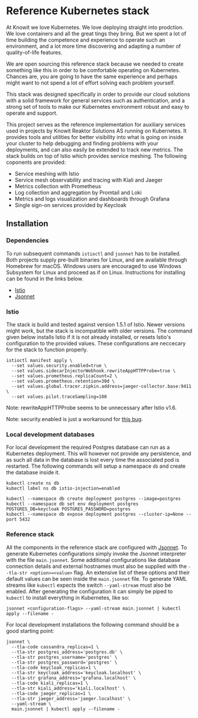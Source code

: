 # Reference Kubernetes stack

At Knowit we love Kubernetes. We love deploying straight into prodction. We love containers and all the great tings they bring. But we spent a lot of time building the competence and experience to operate such an environment, and a lot more time discovering and adapting a number of quality-of-life features.

We are open sourcing this reference stack because we needed to create something like this in order to be comfortable operating on Kubernetes. Chances are, you are going to have the same experience and perhaps might want to not spend a lot of effort solving each problem yourself.

This stack was designed specifically in order to provide our cloud solutions with a solid framework for general services such as authentication, and a strong set of tools to make our Kubernetes environment robust and easy to operate and support.

This project serves as the reference implementation for auxiliary services used in projects by Knowit Reaktor Solutions AS running on Kubernetes. It provides tools and utilities for better visibility into what is going on inside your cluster to help debugging and finding problems with your deployments, and can also easily be extended to track new metrics. The stack builds on top of Istio which provides service meshing. The following coponents are provided:

* Service meshing with Istio
* Service mesh observability and tracing with Kiali and Jaeger
* Metrics collection with Prometheus
* Log collection and aggregation by Promtail and Loki
* Metrics and logs visualization and dashboards through Grafana
* Single sign-on services provided by Keycloak

## Installation

### Dependencies

To run subsequent commands `istioctl` and `jsonnet` has to be installed. Both projects supply pre-built binaries for Linux, and are available through Homebrew for macOS. Windows users are encouraged to use Windows Subsystem for Linux and proceed as if on Linux. Instructions for installing can be found in the links below.

* [Istio](https://istio.io/docs/setup/getting-started/)
* [Jsonnet](https://github.com/google/jsonnet/releases)

### Istio

The stack is build and tested against version 1.5.1 of Istio. Newer versions might work, but the stack is incompatible with older versions.
The command given below installs Istio if it is not already installed, or resets Istio's configuration to the provided values. These configurations are neccecary for the stack to function properly.

```
istioctl manifest apply \
  --set values.security.enabled=true \
  --set values.sidecarInjectorWebhook.rewriteAppHTTPProbe=true \
  --set values.prometheus.replicaCount=2 \
  --set values.prometheus.retention=30d \
  --set values.global.tracer.zipkin.address=jaeger-collector.base:9411 \
  --set values.pilot.traceSampling=100
```

Note: rewriteAppHTTPProbe seems to be unnecessary after Istio v1.6.

Note: security.enabled is just a workaround for [this bug](https://github.com/istio/istio/issues/22391).

### Local development databases

For local development the required Postgres database can run as a Kubernetes deployment. This will however not provide any persistence, and as such all data in the database is lost every time the associated pod is restarted. The following commands will setup a namespace `db` and create the database inside it.

```
kubectl create ns db
kubectl label ns db istio-injection=enabled

kubectl --namespace db create deployment postgres --image=postgres
kubectl --namespace db set env deployment postgres POSTGRES_DB=keycloak POSTGRES_PASSWORD=postgres
kubectl --namespace db expose deployment postgres --cluster-ip=None --port 5432
```

### Reference stack

All the components in the reference stack are configured with [Jsonnet](https://jsonnet.org). To generate Kubernetes configurations simply invoke the Jsonnet interpreter with the file `main.jsonnet`. Some additional configurations like database connection details and external hostnames must also be supplied with the `--tla-str <option>=<value>` flag. An extensive list of these options and their default values can be seen inside the `main.jsonnet` file. To generate YAML streams like `kubectl` expects the switch `--yaml-stream` must also be enabled. After generating the configuration it can simply be piped to `kubectl` to install everything in Kubernetes, like so:

```
jsonnet <configuration-flags> --yaml-stream main.jsonnet | kubectl apply --filename -
```

For local development installations the following command should be a good starting point:

```
jsonnet \
  --tla-code cassandra_replicas=1 \
  --tla-str postgres_address='postgres.db' \
  --tla-str postgres_username='postgres' \
  --tla-str postgres_password='postgres' \
  --tla-code keycloak_replicas=1 \
  --tla-str keycloak_address='keycloak.localhost' \
  --tla-str grafana_address='grafana.localhost' \
  --tla-code kiali_replicas=1 \
  --tla-str kiali_address='kiali.localhost' \
  --tla-code jaeger_replicas=1 \
  --tla-str jaeger_address='jaeger.localhost' \
  --yaml-stream \
  main.jsonnet | kubectl apply --filename -
```

